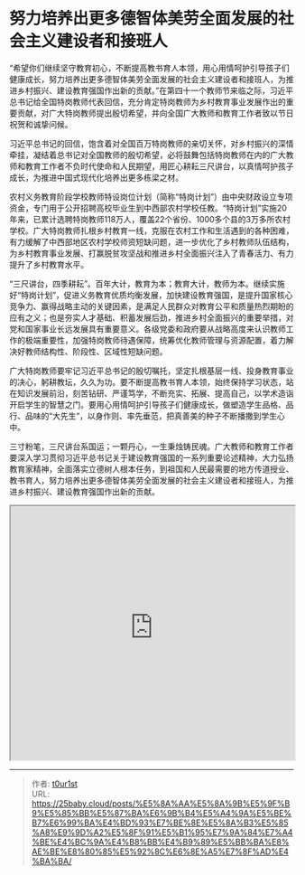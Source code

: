 # 努力培养出更多德智体美劳全面发展的社会主义建设者和接班人


“希望你们继续坚守教育初心，不断提高教书育人本领，用心用情呵护引导孩子们健康成长，努力培养出更多德智体美劳全面发展的社会主义建设者和接班人，为推进乡村振兴、建设教育强国作出新的贡献。”在第四十一个教师节来临之际，习近平总书记给全国特岗教师代表回信，充分肯定特岗教师为乡村教育事业发展作出的重要贡献，对广大特岗教师提出殷切希望，并向全国广大教师和教育工作者致以节日祝贺和诚挚问候。

习近平总书记的回信，饱含着对全国百万特岗教师的亲切关怀，对乡村振兴的深情牵挂，凝结着总书记对全国教师的殷切希望，必将鼓舞包括特岗教师在内的广大教师和教育工作者不负时代使命和人民期望，用匠心耕耘三尺讲台，以真情呵护孩子成长，为推进中国式现代化培养出更多栋梁之材。

农村义务教育阶段学校教师特设岗位计划（简称“特岗计划”）由中央财政设立专项资金，专门用于公开招聘高校毕业生到中西部农村学校任教。“特岗计划”实施20年来，已累计选聘特岗教师118万人，覆盖22个省份、1000多个县的3万多所农村学校。广大特岗教师扎根乡村教育一线，克服在农村工作和生活遇到的各种困难，有力缓解了中西部地区农村学校师资短缺问题，进一步优化了乡村教师队伍结构，为乡村教育事业发展、打赢脱贫攻坚战和推进乡村全面振兴注入了青春活力、有力提升了乡村教育水平。

“三尺讲台，四季耕耘”。百年大计，教育为本；教育大计，教师为本。继续实施好“特岗计划”，促进义务教育优质均衡发展，加快建设教育强国，是提升国家核心竞争力、赢得战略主动的关键因素，是满足人民群众对教育公平和质量热烈期盼的应有之义；也是夯实人才基础、积蓄发展后劲，推进乡村全面振兴的重要举措，对党和国家事业长远发展具有重要意义。各级党委和政府要从战略高度来认识教师工作的极端重要性，加强特岗教师待遇保障，统筹优化教师管理与资源配置，着力解决好教师结构性、阶段性、区域性短缺问题。

广大特岗教师要牢记习近平总书记的殷切嘱托，坚定扎根基层一线、投身教育事业的决心，躬耕教坛，久久为功。要不断提高教书育人本领，始终保持学习状态，站在知识发展前沿，刻苦钻研、严谨笃学，不断充实、拓展、提高自己，以学术造诣开启学生的智慧之门。要用心用情呵护引导孩子们健康成长，做塑造学生品格、品行、品味的“大先生”，以身作则、率先垂范，把真善美的种子不断播撒到学生心中。

三寸粉笔，三尺讲台系国运；一颗丹心，一生秉烛铸民魂。广大教师和教育工作者要深入学习贯彻习近平总书记关于建设教育强国的一系列重要论述精神，大力弘扬教育家精神，全面落实立德树人根本任务，到祖国和人民最需要的地方传道授业、教书育人，努力培养出更多德智体美劳全面发展的社会主义建设者和接班人，为推进乡村振兴、建设教育强国作出新的贡献。

<iframe
    width="100%"
    height="450"
    src="https://content-static.cctvnews.cctv.com/snow-book/index.html?item_id=7612709526372716846"
></iframe>

---

> 作者: [t0ur1st](https://github.com/tyd2000)  
> URL: https://25baby.cloud/posts/%E5%8A%AA%E5%8A%9B%E5%9F%B9%E5%85%BB%E5%87%BA%E6%9B%B4%E5%A4%9A%E5%BE%B7%E6%99%BA%E4%BD%93%E7%BE%8E%E5%8A%B3%E5%85%A8%E9%9D%A2%E5%8F%91%E5%B1%95%E7%9A%84%E7%A4%BE%E4%BC%9A%E4%B8%BB%E4%B9%89%E5%BB%BA%E8%AE%BE%E8%80%85%E5%92%8C%E6%8E%A5%E7%8F%AD%E4%BA%BA/  

